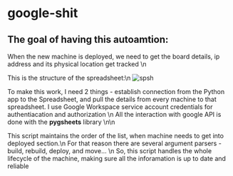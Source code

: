 # google-shit

The goal of having this autoamtion:
--
When the new machine is deployed, we need to get the board details, ip address and its physical location get tracked \n

This is the structure of the spreadsheet:\n
![spsh](https://github.com/SoldMap/google-shit/assets/85728542/ea8c2cfb-e39f-4072-b762-a7f652bfaa61)

To make this work, I need 2 things - establish connection from the Python app to the Spreadsheet, and pull the details 
from every machine to that spreadsheet.
I use Google Workspace service account credentials for authentiacation and authorization \n
All the interaction with google API is done with the **pygsheets** library \n\n

This script maintains the order of the list, when machine needs to get into deployed section.\n
For that reason there are several argument parsers - build, rebuild, deploy, and move... \n
So, this script handles the whole lifecycle of the machine, making sure all the inforamation is up to date and reliable


